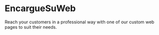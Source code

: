 # EncargueSuWeb
Reach your customers in a professional way with one of our custom web pages to suit their needs.
